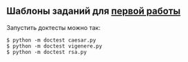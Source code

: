 ## Шаблоны заданий для [первой работы](https://dementiy.gitbooks.io/-python/content/lab1.html)

Запустить доктесты можно так:
```
$ python -m doctest caesar.py
$ python -m doctest vigenere.py
$ python -m doctest rsa.py
```
